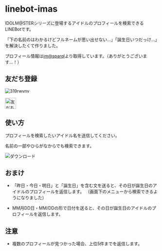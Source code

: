 # linebot-imas

IDOLM@STERシリーズに登場するアイドルのプロフィールを検索できるLINEBotです。

「下の名前のはわかるけどフルネームが思い出せない…」「誕生日いつだっけ…」を解決したくて作りました。

プロフィール情報は[im@sparql](https://sparql.crssnky.xyz/imas/)より取得しています。（ありがとうございます…！）

## 友だち登録

![319rwvnv](https://user-images.githubusercontent.com/44780846/78094124-bac41c00-740e-11ea-9c0c-0a3704e44e31.png)

<a href="https://lin.ee/gsEi1Ik"><img src="https://scdn.line-apps.com/n/line_add_friends/btn/ja.png" alt="友だち追加" height="36" border="0"></a>

## 使い方

プロフィールを検索したいアイドル名を送信してください。

名前の一部やひらがなからでも検索できます。

![ダウンロード](https://user-images.githubusercontent.com/44780846/85632405-3baf4e80-b6b2-11ea-83fd-f6b864f344aa.png)

## おまけ

- 「昨日・今日・明日」と「誕生日」を含む文を送ると、その日が誕生日のアイドルのプロフィールを返信します。
（画面下のメニューから検索できるようになりました）

- MM月DD日・MM/DDの形で日付を送ると、その日が誕生日のアイドルのプロフィールを返信します。

## 注意

- 複数のプロフィールが見つかった場合、上位5件までを返信します。
